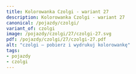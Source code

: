 ```yaml
---
title: Kolorowanka Czolgi - wariant 27
description: Kolorowanka Czolgi - wariant 27
canonical: /pojazdy/czolgi/
variant_of: czolgi
image: /pojazdy/czolgi/27/czolgi-27.svg
pdf: /pojazdy/czolgi/27/czolgi-27.pdf
alt: "czolgi – pobierz i wydrukuj kolorowankę"
tags:
- pojazdy
- czolgi
---
```

